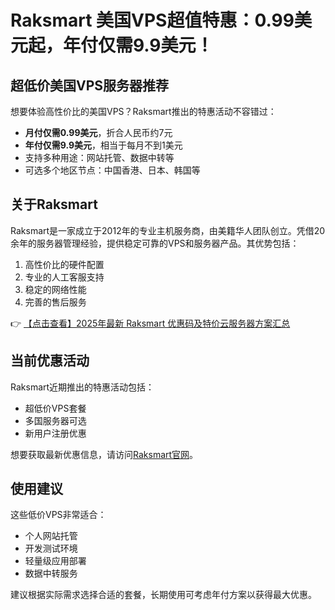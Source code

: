 # Raksmart 美国VPS超值特惠：0.99美元起，年付仅需9.9美元！

## 超低价美国VPS服务器推荐

想要体验高性价比的美国VPS？Raksmart推出的特惠活动不容错过：

- **月付仅需0.99美元**，折合人民币约7元
- **年付仅需9.9美元**，相当于每月不到1美元
- 支持多种用途：网站托管、数据中转等
- 可选多个地区节点：中国香港、日本、韩国等

## 关于Raksmart

Raksmart是一家成立于2012年的专业主机服务商，由美籍华人团队创立。凭借20余年的服务器管理经验，提供稳定可靠的VPS和服务器产品。其优势包括：

1. 高性价比的硬件配置
2. 专业的人工客服支持
3. 稳定的网络性能
4. 完善的售后服务

👉 [【点击查看】2025年最新 Raksmart 优惠码及特价云服务器方案汇总](https://bit.ly/raksmart)

## 当前优惠活动

Raksmart近期推出的特惠活动包括：

- 超低价VPS套餐
- 多国服务器可选
- 新用户注册优惠

想要获取最新优惠信息，请访问[Raksmart官网](https://bit.ly/raksmart)。

## 使用建议

这些低价VPS非常适合：
- 个人网站托管
- 开发测试环境
- 轻量级应用部署
- 数据中转服务

建议根据实际需求选择合适的套餐，长期使用可考虑年付方案以获得最大优惠。